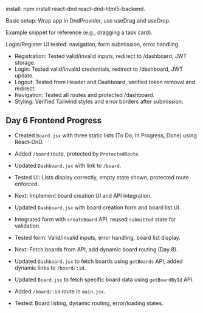 install: npm install react-dnd react-dnd-html5-backend.

Basic setup: Wrap app in DndProvider, use useDrag and useDrop.

Example snippet for reference (e.g., dragging a task card).

Login/Register UI tested: navigation, form submission, error handling.

- Registration: Tested valid/invalid inputs, redirect to /dashboard, JWT storage.
- Login: Tested valid/invalid credentials, redirect to /dashboard, JWT update.
- Logout: Tested from Header and Dashboard, verified token removal and redirect.
- Navigation: Tested all routes and protected /dashboard.
- Styling: Verified Tailwind styles and error borders after submission.

## Day 6 Frontend Progress

- Created `Board.jsx` with three static lists (To Do, In Progress, Done) using React-DnD.
- Added `/board` route, protected by `ProtectedRoute`.
- Updated `Dashboard.jsx` with link to `/board`.
- Tested UI: Lists display correctly, empty state shown, protected route enforced.
- Next: Implement board creation UI and API integration.

- Updated `Dashboard.jsx` with board creation form and board list UI.
- Integrated form with `createBoard` API, reused `submitted` state for validation.
- Tested form: Valid/invalid inputs, error handling, board list display.
- Next: Fetch boards from API, add dynamic board routing (Day 8).

- Updated `Dashboard.jsx` to fetch boards using `getBoards` API, added dynamic links to `/board/:id`.
- Updated `Board.jsx` to fetch specific board data using `getBoardById` API.
- Added `/board/:id` route in `main.jsx`.
- Tested: Board listing, dynamic routing, error/loading states.
